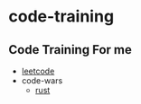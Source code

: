 # code-training

## Code Training For me

- [leetcode](git@github.com:yanickxia/leetcode.git)
- code-wars
  - [rust](git@github.com:yanickxia/code-war-rust-training.git)
